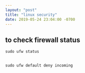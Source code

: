 ```yaml
---
layout: "post"
title: "linux security"
date: 2019-05-24 23:04:00 -0700
---
```


## to check firewall status
```
sudo ufw status
```
## 
```
sudo ufw default deny incoming
```
